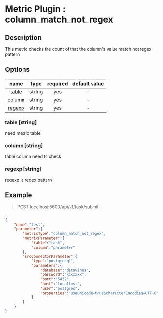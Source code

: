 # Metric Plugin : column_match_not_regex

## Description

This metric checks the count of that the column's value match not regex pattern

## Options

|           name           |  type  | required | default value |
|:------------------------:|:------:|:--------:|:-------------:|
|  [table](#table-string)  | string |   yes    |       -       |
| [column](#column-string) | string |   yes    |       -       |
| [regexp](#regexp-string) | string |   yes    |       -       |

### table [string]
need metric table

### column [string]
table column need to check

### regexp [string]
regexp is regex pattern

## Example

> POST localhost:5600/api/v1/task/submit
```json

{
    "name":"test",
    "parameter":{
        "metricType":"column_match_not_regex",
        "metricParameter":{
            "table":"task",
            "column":"parameter"
        },
        "srcConnectorParameter":{
            "type":"postgresql",
            "parameters":{
                "database":"datavines",
                "password":"xxxxxxx",
                "port":"5432",
                "host":"localhost",
                "user":"postgres",
                "properties":"useUnicode=true&characterEncoding=UTF-8"
            }
        }
    }
}
```